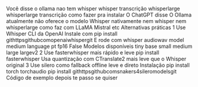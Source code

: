 Você disse
o ollama nao tem
whisper  whisper  transcrição
whisperlarge  whisperlarge  transcrição
como fazer pra instalar
O ChatGPT disse
O Ollama atualmente não oferece o modelo Whisper nativamente nem whisper nem whisperlarge como faz com LLaMA Mistral etc
 Alternativas práticas
 1 Use Whisper CLI da OpenAI
Instale com
pip install githttpsgithubcomopenaiwhispergit
E rode com
whisper audiowav model medium language pt fp16 False
Modelos disponíveis
tiny base small medium large largev2
 2 Use fasterwhisper mais rápido e leve
pip install fasterwhisper
Usa quantização com CTranslate2 mais leve que o Whisper original
 3 Use silero como fallback offline leve e direto
Instalação
pip install torch torchaudio
pip install githttpsgithubcomsnakers4sileromodelsgit
Código de exemplo depois te passo se quiser